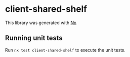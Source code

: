 # client-shared-shelf

This library was generated with [Nx](https://nx.dev).

## Running unit tests

Run `nx test client-shared-shelf` to execute the unit tests.
